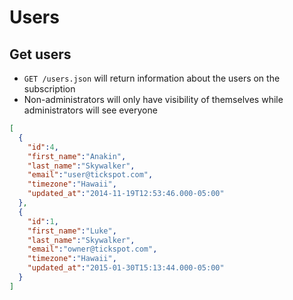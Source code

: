 Users
========

Get users
------------

* `GET /users.json` will return information about the users on the subscription
* Non-administrators will only have visibility of themselves while administrators will see everyone

```json
[
  {
    "id":4,
    "first_name":"Anakin",
    "last_name":"Skywalker",
    "email":"user@tickspot.com",
    "timezone":"Hawaii",
    "updated_at":"2014-11-19T12:53:46.000-05:00"
  },
  {
    "id":1,
    "first_name":"Luke",
    "last_name":"Skywalker",
    "email":"owner@tickspot.com",
    "timezone":"Hawaii",
    "updated_at":"2015-01-30T15:13:44.000-05:00"
  }
]
```